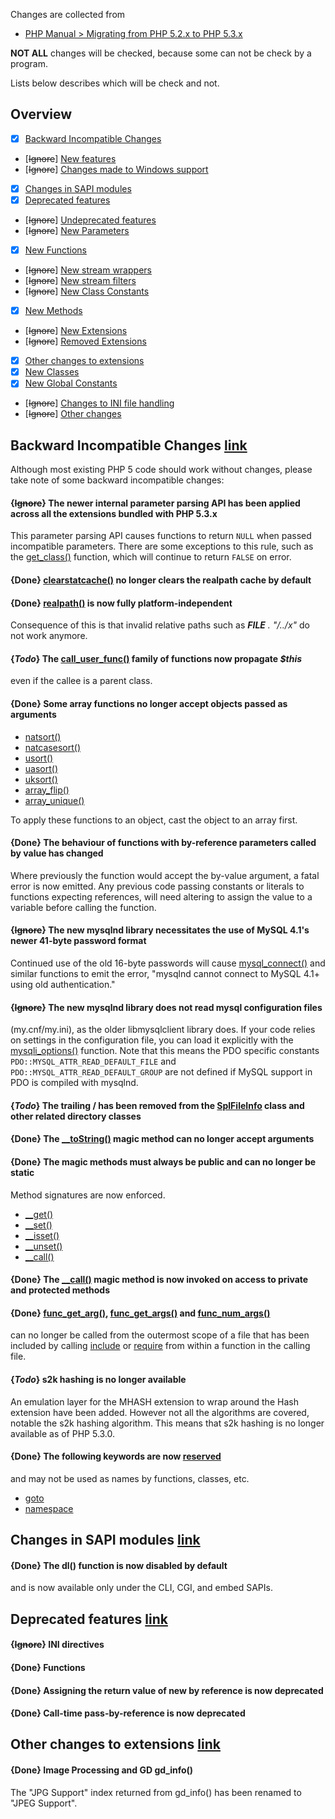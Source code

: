 Changes are collected from
- [PHP Manual > Migrating from PHP 5.2.x to PHP 5.3.x](http://php.net/manual/en/migration53.php)

**NOT ALL** changes will be checked, because some can not be check by a program.

Lists below describes which will be check and not.


## Overview
- [x] [Backward Incompatible Changes](http://php.net/manual/en/migration53.incompatible.php)
- [~~Ignore~~] [New features](http://php.net/manual/en/migration53.new-features.php)
- [~~Ignore~~] [Changes made to Windows support](http://php.net/manual/en/migration53.windows.php)
- [x] [Changes in SAPI modules](http://php.net/manual/en/migration53.sapi.php)
- [x] [Deprecated features](http://php.net/manual/en/migration53.deprecated.php)
- [~~Ignore~~] [Undeprecated features](http://php.net/manual/en/migration53.undeprecated.php)
- [~~Ignore~~] [New Parameters](http://php.net/manual/en/migration53.parameters.php)
- [x] [New Functions](http://php.net/manual/en/migration53.functions.php)
- [~~Ignore~~] [New stream wrappers](http://php.net/manual/en/migration53.new-stream-wrappers.php)
- [~~Ignore~~] [New stream filters](http://php.net/manual/en/migration53.new-stream-filters.php)
- [~~Ignore~~] [New Class Constants](http://php.net/manual/en/migration53.class-constants.php)
- [x] [New Methods](http://php.net/manual/en/migration53.methods.php)
- [~~Ignore~~] [New Extensions](http://php.net/manual/en/migration53.new-extensions.php)
- [~~Ignore~~] [Removed Extensions](http://php.net/manual/en/migration53.removed-extensions.php)
- [x] [Other changes to extensions](http://php.net/manual/en/migration53.extensions-other.php)
- [x] [New Classes](http://php.net/manual/en/migration53.classes.php)
- [x] [New Global Constants](http://php.net/manual/en/migration53.global-constants.php)
- [~~Ignore~~] [Changes to INI file handling](http://php.net/manual/en/migration53.ini.php)
- [~~Ignore~~] [Other changes](http://php.net/manual/en/migration53.other.php)


## Backward Incompatible Changes [link](http://php.net/manual/en/migration53.incompatible.php)

Although most existing PHP 5 code should work without changes, please take note
of some backward incompatible changes:

#### {~~Ignore~~} The newer internal parameter parsing API has been applied across all the extensions bundled with PHP 5.3.x

This parameter parsing API causes functions to return `NULL` when passed
incompatible parameters. There are some exceptions to this rule, such as the
[get_class()](http://php.net/manual/en/function.get-class.php)
function, which will continue to return `FALSE` on error.

#### {**Done**} [clearstatcache()](http://php.net/manual/en/function.clearstatcache.php) no longer clears the realpath cache by default

#### {**Done**} [realpath()](http://php.net/manual/en/function.realpath.php) is now fully platform-independent

Consequence of this is that invalid relative paths such as *__FILE__ .
"/../x"* do not work anymore.

#### {*Todo*} The [call_user_func()](http://php.net/manual/en/function.call-user-func.php) family of functions now propagate *$this*

even if the callee is a parent class.

#### {**Done**} Some array functions no longer accept objects passed as arguments

- [natsort()](http://php.net/manual/en/function.natsort.php)
- [natcasesort()](http://php.net/manual/en/function.natcasesort.php)
- [usort()](http://php.net/manual/en/function.usort.php)
- [uasort()](http://php.net/manual/en/function.uasort.php)
- [uksort()](http://php.net/manual/en/function.uksort.php)
- [array_flip()](http://php.net/manual/en/function.array-flip.php)
- [array_unique()](http://php.net/manual/en/function.array-unique.php)

To apply these functions to an object, cast the object to an array first.

#### {**Done**} The behaviour of functions with by-reference parameters called by value has changed

Where previously the function would accept the by-value argument, a fatal error
is now emitted. Any previous code passing constants or literals to functions
expecting references, will need altering to assign the value to a variable
before calling the function.

#### {~~Ignore~~} The new mysqlnd library necessitates the use of MySQL 4.1's newer 41-byte password format

Continued use of the old 16-byte passwords will cause
[mysql_connect()](http://php.net/manual/en/function.mysql-connect.php) and
similar functions to emit the error, "mysqlnd cannot connect to MySQL 4.1+
using old authentication."

#### {~~Ignore~~} The new mysqlnd library does not read mysql configuration files

(my.cnf/my.ini), as the older libmysqlclient library does.  If your code relies
on settings in the configuration file, you can load it explicitly with the
[mysqli_options()](http://php.net/manual/en/mysqli.options.php) function. Note
that this means the PDO specific constants `PDO::MYSQL_ATTR_READ_DEFAULT_FILE`
and `PDO::MYSQL_ATTR_READ_DEFAULT_GROUP` are not defined if MySQL support in
PDO is compiled with mysqlnd.

#### {*Todo*} The trailing / has been removed from the [SplFileInfo](http://php.net/manual/en/class.splfileinfo.php) class and other related directory classes

#### {**Done**} The [__toString()](http://php.net/manual/en/language.oop5.magic.php#object.tostring) magic method can no longer accept arguments

#### {**Done**} The magic methods must always be public and can no longer be static

Method signatures are now enforced.

- [__get()](http://php.net/manual/en/language.oop5.overloading.php#object.get)
- [__set()](http://php.net/manual/en/language.oop5.overloading.php#object.set)
- [__isset()](http://php.net/manual/en/language.oop5.overloading.php#object.isset)
- [__unset()](http://php.net/manual/en/language.oop5.overloading.php#object.unset)
- [__call()](http://php.net/manual/en/language.oop5.overloading.php#object.call)

#### {**Done**} The [__call()](http://php.net/manual/en/language.oop5.overloading.php#object.call) magic method is now invoked on access to private and protected methods

#### {**Done**} [func_get_arg()](http://php.net/manual/en/function.func-get-arg.php), [func_get_args()](http://php.net/manual/en/function.func-get-args.php) and [func_num_args()](http://php.net/manual/en/function.func-num-args.php)

can no longer be called from the outermost scope of a file that has been
included by calling [include](http://php.net/manual/en/function.include.php) or
[require](http://php.net/manual/en/function.require.php) from within a function
in the calling file.

#### {*Todo*} s2k hashing is no longer available

An emulation layer for the MHASH extension to wrap around the Hash extension
have been added. However not all the algorithms are covered, notable the s2k
hashing algorithm. This means that s2k hashing is no longer available as of PHP
5.3.0.

#### {**Done**} The following keywords are now [reserved](http://php.net/manual/en/reserved.php)

and may not be used as names by functions, classes, etc.

- [goto](http://php.net/manual/en/control-structures.goto.php)
- [namespace](http://php.net/manual/en/language.namespaces.php)


## Changes in SAPI modules [link](http://php.net/manual/en/migration53.sapi.php)

#### {**Done**} The dl() function is now disabled by default

and is now available only under the CLI, CGI, and embed SAPIs.


## Deprecated features [link](http://php.net/manual/en/migration53.deprecated.php)

#### {~~Ignore~~} INI directives

#### {**Done**} Functions

#### {**Done**} Assigning the return value of new by reference is now deprecated

#### {**Done**} Call-time pass-by-reference is now deprecated


## Other changes to extensions [link](http://php.net/manual/en/migration53.extensions-other.php)

#### {**Done**} Image Processing and GD gd_info()

The "JPG Support" index returned from gd_info() has been renamed to "JPEG Support".
